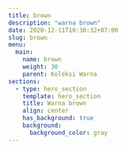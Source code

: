 ```yaml
---
title: brown
description: "warna brown"
date: 2020-12-11T10:30:32+07:00
slug: brown
menu:
  main:
    name: brown
    weight: 30
    parent: Koleksi Warna
sections:
  - type: hero_section
    template: hero_section
    title: Warna brown
    align: center
    has_background: true
    background:
      background_color: gray
---
```


